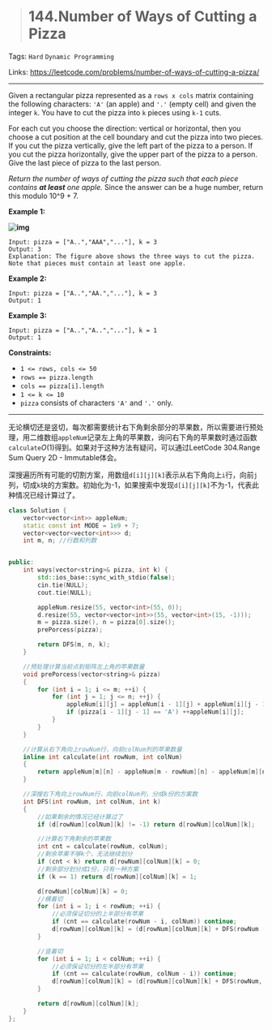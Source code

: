 > # 144.Number of Ways of Cutting a Pizza

Tags: `Hard` `Dynamic Programming`

Links: https://leetcode.com/problems/number-of-ways-of-cutting-a-pizza/

------

Given a rectangular pizza represented as a `rows x cols` matrix containing the following characters: `'A'` (an apple) and `'.'` (empty cell) and given the integer `k`. You have to cut the pizza into `k` pieces using `k-1` cuts. 

For each cut you choose the direction: vertical or horizontal, then you choose a cut position at the cell boundary and cut the pizza into two pieces. If you cut the pizza vertically, give the left part of the pizza to a person. If you cut the pizza horizontally, give the upper part of the pizza to a person. Give the last piece of pizza to the last person.

*Return the number of ways of cutting the pizza such that each piece contains **at least** one apple.* Since the answer can be a huge number, return this modulo 10^9 + 7.



**Example 1:**

**![img](https://assets.leetcode.com/uploads/2020/04/23/ways_to_cut_apple_1.png)**

```
Input: pizza = ["A..","AAA","..."], k = 3
Output: 3 
Explanation: The figure above shows the three ways to cut the pizza. Note that pieces must contain at least one apple.
```

**Example 2:**

```
Input: pizza = ["A..","AA.","..."], k = 3
Output: 1
```

**Example 3:**

```
Input: pizza = ["A..","A..","..."], k = 1
Output: 1
```

 

**Constraints:**

- `1 <= rows, cols <= 50`
- `rows == pizza.length`
- `cols == pizza[i].length`
- `1 <= k <= 10`
- `pizza` consists of characters `'A'` and `'.'` only.

-----

无论横切还是竖切，每次都需要统计右下角剩余部分的苹果数，所以需要进行预处理，用二维数组`appleNum`记录左上角的苹果数，询问右下角的苹果数时通过函数`calculate`$O(1)$得到。如果对于这种方法有疑问，可以通过LeetCode 304.Range Sum Query 2D - Immutable体会。

深搜遍历所有可能的切割方案，用数组`d[i][j][k]`表示从右下角向上`i`行，向前`j`列，切成`k`块的方案数。初始化为-1，如果搜索中发现`d[i][j][k]`不为-1，代表此种情况已经计算过了。



```c++
class Solution {
    vector<vector<int>> appleNum;
    static const int MODE = 1e9 + 7;
    vector<vector<vector<int>>> d;
    int m, n; //行数和列数


public:
    int ways(vector<string>& pizza, int k) {
        std::ios_base::sync_with_stdio(false);
        cin.tie(NULL);
        cout.tie(NULL);

        appleNum.resize(55, vector<int>(55, 0));
        d.resize(55, vector<vector<int>>(55, vector<int>(15, -1)));
        m = pizza.size(), n = pizza[0].size();
        prePorcess(pizza);

        return DFS(m, n, k);
    }

    //预处理计算当前点到矩阵左上角的苹果数量
    void prePorcess(vector<string>& pizza)
    {
        for (int i = 1; i <= m; ++i) {
            for (int j = 1; j <= n; ++j) {
                appleNum[i][j] = appleNum[i - 1][j] + appleNum[i][j - 1] - appleNum[i - 1][j - 1];
                if (pizza[i - 1][j - 1] == 'A') ++appleNum[i][j];
            }
        }
    }

    //计算从右下角向上rowNum行，向前colNum列的苹果数量
    inline int calculate(int rowNum, int colNum)
    {
        return appleNum[m][n] - appleNum[m - rowNum][n] - appleNum[m][n - colNum] + appleNum[m - rowNum][n - colNum];
    }

    //深搜右下角向上rowNum行，向前colNum列，分成k份的方案数
    int DFS(int rowNum, int colNum, int k)
    {
        //如果剩余的情况已经计算过了
        if (d[rowNum][colNum][k] != -1) return d[rowNum][colNum][k];

        //计算右下角剩余的苹果数
        int cnt = calculate(rowNum, colNum);
        //剩余苹果不够k个，无法继续划分
        if (cnt < k) return d[rowNum][colNum][k] = 0;
        //剩余部分划分成1份，只有一种方案
        if (k == 1) return d[rowNum][colNum][k] = 1;

        d[rowNum][colNum][k] = 0;
        //横着切
        for (int i = 1; i < rowNum; ++i) {
            //必须保证切分的上半部分有苹果
            if (cnt == calculate(rowNum - i, colNum)) continue;
            d[rowNum][colNum][k] = (d[rowNum][colNum][k] + DFS(rowNum - i, colNum, k - 1)) % MODE;
        }

        //竖着切
        for (int i = 1; i < colNum; ++i) {
            //必须保证切分的左半部分有苹果
            if (cnt == calculate(rowNum, colNum - i)) continue;
            d[rowNum][colNum][k] = (d[rowNum][colNum][k] + DFS(rowNum, colNum - i, k - 1)) % MODE;
        }

        return d[rowNum][colNum][k];
    }
};
```

